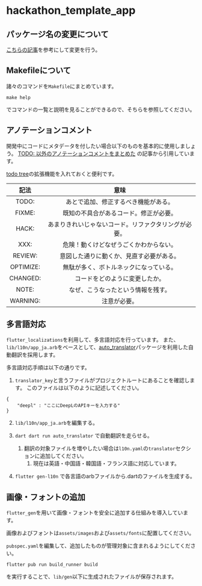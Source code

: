 # hackathon_template_app

## パッケージ名の変更について
[こちらの記事](https://www.mochot.com/posts/flutter-project-package-name#androidmanifestxml-%E5%A4%89%E6%9B%B4)を参考にして変更を行う。

## Makefileについて
諸々のコマンドを`Makefile`にまとめています。
```
make help
```
でコマンドの一覧と説明を見ることができるので、そちらを参照してください。

## アノテーションコメント
開発中にコードにメタデータを付したい場合以下のものを基本的に使用しましょう。
[TODO: 以外のアノテーションコメントをまとめた](https://qiita.com/taka-kawa/items/673716d77795c937d422) の記事から引用しています。

[todo tree](https://marketplace.visualstudio.com/items?itemName=Gruntfuggly.todo-tree)の拡張機能を入れておくと便利です。

|   記法    |                         意味                         |
| :-------: | :--------------------------------------------------: |
|   TODO:   |         あとで追加、修正するべき機能がある。         |
|  FIXME:   |        既知の不具合があるコード。修正が必要。        |
|   HACK:   | あまりきれいじゃないコード。リファクタリングが必要。 |
|   XXX:    |        危険！動くけどなぜうごくかわからない。        |
|  REVIEW:  |       意図した通りに動くか、見直す必要がある。       |
| OPTIMIZE: |        無駄が多く、ボトルネックになっている。        |
| CHANGED:  |            コードをどのように変更したか。            |
|   NOTE:   |          なぜ、こうなったという情報を残す。          |
| WARNING:  |                     注意が必要。                     |


## 多言語対応
`flutter_localizations`を利用して、多言語対応を行っています。
また、`lib/l10n/app_ja.arb`をベースとして、[auto_translator](https://pub.dev/packages/auto_translator)パッケージを利用した自動翻訳を採用します。

多言語対応手順は以下の通りです。
1. `translator_key`と言うファイルがプロジェクトルートにあることを確認します。
このファイルは以下のように記述してください。
```
{
    "deepl" : "ここにDeepLのAPIキーを入力する"
}
```

2. `lib/l10n/app_ja.arb`を編集する。
3. `dart dart run auto_translator` で自動翻訳を走らせる。
   1. 翻訳の対象ファイルを増やしたい場合は`l10n.yaml`の`translator`セクションに追加してください。
      1. 現在は英語・中国語・韓国語・フランス語に対応しています。

4. `flutter gen-l10n` で各言語のarbファイルから.dartのファイルを生成する。

## 画像・フォントの追加
`flutter_gen`を用いて画像・フォントを安全に追加する仕組みを導入しています。

画像およびフォントは`assets/images`および`assets/fonts`に配置してください。

`pubspec.yaml`を編集して、追加したものが管理対象に含まれるようにしてください。

```
flutter pub run build_runner build
```

を実行することで、`lib/gen`以下に生成されたファイルが保存されます。